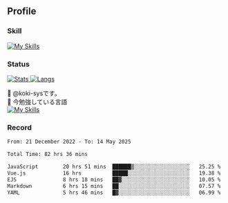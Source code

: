 ## Profile
### Skill
[![My Skills](https://skillicons.dev/icons?i=html,css,javascript,php,java,nodejs,react,bootstrap,docker,laravel,git,github,githubactions,materialui&theme=dark)](https://skillicons.dev)<br>
### Status
[![Stats](https://github-readme-stats.vercel.app/api?username=koki-sys&count_private=true&show_icons=true)
![Langs](https://github-readme-stats.vercel.app/api/top-langs/?username=koki-sys&layout=compact)](https://github.com/koki-sys)

👋 @koki-sysです。<br/>
🌱 今勉強している言語<br/>
[![My Skills](https://skillicons.dev/icons?i=typescript,react,golang&theme=dark)](https://skillicons.dev)


<!---
koki-sys/koki-sys is a ✨ special ✨ repository because its `README.md` (this file) appears on your GitHub profile.
You can click the Preview link to take a look at your changes.
--->

### Record
<!--START_SECTION:waka-->

```txt
From: 21 December 2022 - To: 14 May 2025

Total Time: 82 hrs 36 mins

JavaScript        20 hrs 51 mins  ██████▒░░░░░░░░░░░░░░░░░░   25.25 %
Vue.js            16 hrs          █████░░░░░░░░░░░░░░░░░░░░   19.38 %
EJS               8 hrs 18 mins   ██▓░░░░░░░░░░░░░░░░░░░░░░   10.05 %
Markdown          6 hrs 15 mins   ██░░░░░░░░░░░░░░░░░░░░░░░   07.57 %
YAML              5 hrs 46 mins   █▓░░░░░░░░░░░░░░░░░░░░░░░   06.99 %
```

<!--END_SECTION:waka-->
